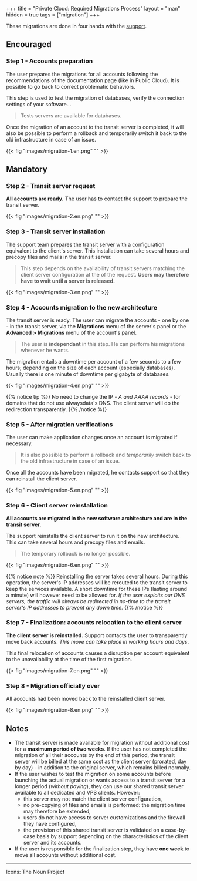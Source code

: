 +++
title = "Private Cloud: Required Migrations Process"
layout = "man"
hidden = true
tags = ["migration"]
+++

These migrations are done in four hands with the [support](https://admin.alwaysdata.com/support/).

## Encouraged

### Step 1 - Accounts preparation
The user prepares the migrations for all accounts following the recommendations of the documentation page (like in Public Cloud). It is possible to go back to correct problematic behaviors.

This step is used to test the migration of databases, verify the connection settings of your software...

> Tests servers are available for databases.

Once the migration of an account to the transit server is completed, it will also be possible to perform a rollback and temporarily switch it back to the old infrastructure in case of an issue.

{{< fig "images/migration-1.en.png" "" >}}

## Mandatory

### Step 2 - Transit server request
**All accounts are ready.** The user has to contact the support to prepare the transit server.

{{< fig "images/migration-2.en.png" "" >}}

### Step 3 - Transit server installation
The support team prepares the transit server with a configuration equivalent to the client's server. This installation can take several hours and precopy files and mails in the transit server.

> This step depends on the availability of transit servers matching the client server configuration at the of the request. __Users may therefore have to wait until a server is released.__

{{< fig "images/migration-3.en.png" "" >}}

### Step 4 - Accounts migration to the new architecture
The transit server is ready. The user can migrate the accounts - one by one - in the transit server, via the **Migrations** menu of the server's panel or the **Advanced > Migrations** menu of the account's panel.

> The user is **independant** in this step. He can perform his migrations whenever he wants.

The migration entails a downtime per account of a few seconds to a few hours; depending on the size of each account (especially databases). Usually there is one minute of downtime per gigabyte of databases.

{{< fig "images/migration-4.en.png" "" >}}

{{% notice tip %}}
No need to change the IP - *A and AAAA records* - for domains that do not use alwaysdata's DNS. The client server will do the redirection transparently.
{{% /notice %}}

### Step 5 - After migration verifications
The user can make application changes once an account is migrated if necessary.

> It is also possible to perform a rollback and *temporarily* switch back to the old infrastructure in case of an issue.

Once all the accounts have been migrated, he contacts support so that they can reinstall the client server.

{{< fig "images/migration-5.en.png" "" >}}

### Step 6 - Client server reinstallation
**All accounts are migrated in the new software architecture and are in the transit server.**

The support reinstalls the client server to run it on the new architecture. This can take several hours and precopy files and emails.

> The temporary rollback is no longer possible.

{{< fig "images/migration-6.en.png" "" >}}

{{% notice note %}}
Reinstalling the server takes several hours. During this operation, the server's IP addresses will be rerouted to the transit server to keep the services available. A short downtime for these IPs (lasting around a minute) will however need to be allowed for. *If the user exploits our DNS servers, the traffic will always be redirected in no-time to the transit server's IP addresses to prevent any down time.*
{{% /notice %}}

### Step 7 - Finalization: accounts relocation to the client server
**The client server is reinstalled.** Support contacts the user to transparently move back accounts. *This move can take place in working hours and days*.

This final relocation of accounts causes a disruption per account equivalent to the unavailability at the time of the first migration.

{{< fig "images/migration-7.en.png" "" >}}

### Step 8 - Migration officially over
All accounts had been moved back to the reinstalled client server.

{{< fig "images/migration-8.en.png" "" >}}


## Notes

- The transit server is made available for migration without additional cost for a **maximum period of two weeks**. If the user has not completed the migration of all their accounts by the end of this period, the transit server will be billed at the same cost as the client server (prorated, day by day) - in addition to the original server, which remains billed normally.
- If the user wishes to test the migration on some accounts before launching the actual migration or wants access to a transit server for a longer period (*without paying*), they can use our shared transit server available to all dedicated and VPS clients. However:
    - this server may not match the client server configuration,
    - no pre-copying of files and emails is performed: the migration time may therefore be extended,
    - users do not have access to server customizations and the firewall they have configured,
    - the provision of this shared transit server is validated on a case-by-case basis by support depending on the characteristics of the client server and its accounts.
- If the user is responsible for the finalization step, they have **one week** to move all accounts without additional cost.

---
Icons: The Noun Project

